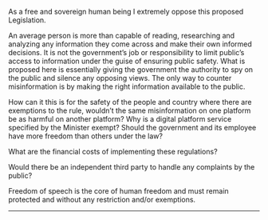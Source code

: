 As a free and sovereign human being I extremely oppose this proposed Legislation.

An average person is more than capable of reading, researching and analyzing any information
they come across and make their own informed decisions. It is not the government’s job or
responsibility to limit public’s access to information under the guise of ensuring public safety.
What is proposed here is essentially giving the government the authority to spy on the public and
silence any opposing views. The only way to counter misinformation is by making the right
information available to the public.

How can it this is for the safety of the people and country where there are exemptions to the rule,
wouldn’t the same misinformation on one platform be as harmful on another platform? Why is a
digital platform service specified by the Minister exempt? Should the government and its
employee have more freedom than others under the law?

What are the financial costs of implementing these regulations?

Would there be an independent third party to handle any complaints by the public?

Freedom of speech is the core of human freedom and must remain protected and without any
restriction and/or exemptions.


-----

